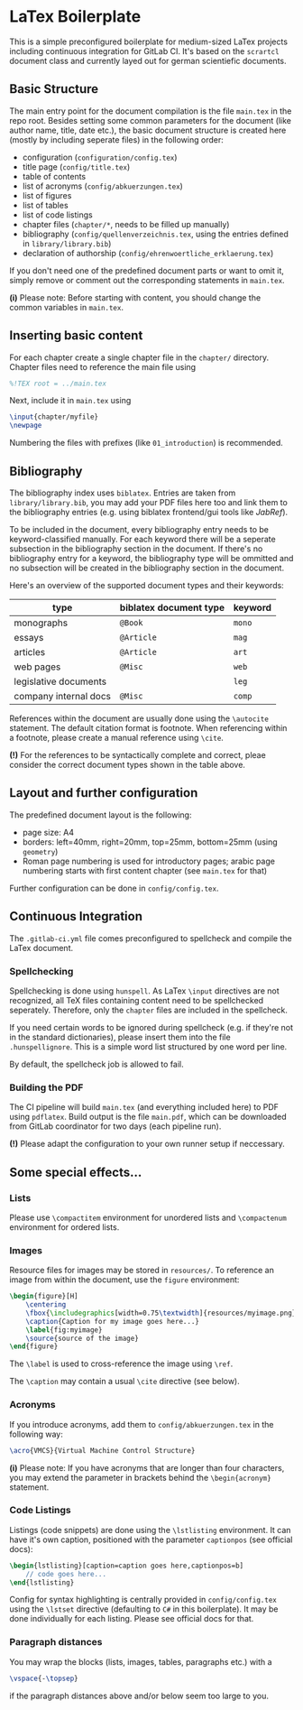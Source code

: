 # LaTex Boilerplate

This is a simple preconfigured boilerplate for medium-sized LaTex projects including continuous integration for GitLab CI.
It's based on the `scrartcl` document class and currently layed out for german scientiefic documents.


## Basic Structure
The main entry point for the document compilation is the file `main.tex` in the repo root.
Besides setting some common parameters for the document (like author name, title, date etc.), the basic document structure is created here (mostly by including seperate files) in the following order:

* configuration (`configuration/config.tex`)
* title page (`config/title.tex`)
* table of contents
* list of acronyms (`config/abkuerzungen.tex`)
* list of figures
* list of tables
* list of code listings
* chapter files (`chapter/*`, needs to be filled up manually)
* bibliography (`config/quellenverzeichnis.tex`, using the entries defined in `library/library.bib`)
* declaration of authorship (`config/ehrenwoertliche_erklaerung.tex`)

If you don't need one of the predefined document parts or want to omit it, simply remove or comment out the corresponding statements in `main.tex`.

**(i)** Please note: Before starting with content, you should change the common variables in `main.tex`.


## Inserting basic content
For each chapter create a single chapter file in the `chapter/` directory.
Chapter files need to reference the main file using

```latex
%!TEX root = ../main.tex
```

Next, include it in `main.tex` using

```latex
\input{chapter/myfile}
\newpage
```

Numbering the files with prefixes (like `01_introduction`) is recommended.


## Bibliography
The bibliography index uses `biblatex`.
Entries are taken from `library/library.bib`, you may add your PDF files here too and link them to the bibliography entries (e.g. using biblatex frontend/gui tools like *JabRef*).

To be included in the document, every bibliography entry needs to be keyword-classified manually.
For each keyword there will be a seperate subsection in the bibliography section in the document.
If there's no bibliography entry for a keyword, the bibliography type will be ommitted and no subsection will be created in the bibliography section in the document.

Here's an overview of the supported document types and their keywords:

| type                  | biblatex document type | keyword |
|-----------------------|------------------------|---------|
| monographs            | `@Book`                | `mono`  |
| essays                | `@Article`             | `mag`   |
| articles              | `@Article`             | `art`   |
| web pages             | `@Misc`                | `web`   |
| legislative documents |                        | `leg`   |
| company internal docs | `@Misc`                | `comp`  |


References within the document are usually done using the `\autocite` statement.
The default citation format is footnote.
When referencing within a footnote, please create a manual reference using `\cite`.

**(!)** For the references to be syntactically complete and correct, pleae consider the correct document types shown in the table above.


## Layout and further configuration
The predefined document layout is the following:

* page size: A4
* borders: left=40mm, right=20mm, top=25mm, bottom=25mm (using `geometry`)
* Roman page numbering is used for introductory pages; arabic page numbering starts with first content chapter (see `main.tex` for that)

Further configuration can be done in `config/config.tex`.


## Continuous Integration
The `.gitlab-ci.yml` file comes preconfigured to spellcheck and compile the LaTex document.

### Spellchecking
Spellchecking is done using `hunspell`.
As LaTex `\input` directives are not recognized, all TeX files containing content need to be spellchecked seperately.
Therefore, only the `chapter` files are included in the spellcheck.

If you need certain words to be ignored during spellcheck (e.g. if they're not in the standard dictionaries), please insert them into the file `.hunspellignore`.
This is a simple word list structured by one word per line.

By default, the spellcheck job is allowed to fail.

### Building the PDF
The CI pipeline will build `main.tex` (and everything included here) to PDF using `pdflatex`.
Build output is the file `main.pdf`, which can be downloaded from GitLab coordinator for two days (each pipeline run).

**(!)** Please adapt the configuration to your own runner setup if neccessary.


## Some special effects...
### Lists
Please use `\compactitem` environment for unordered lists and `\compactenum` environment for ordered lists.

### Images
Resource files for images may be stored in `resources/`.
To reference an image from within the document, use the `figure` environment:

```latex
\begin{figure}[H]
    \centering
    \fbox{\includegraphics[width=0.75\textwidth]{resources/myimage.png}}
    \caption{Caption for my image goes here...}
    \label{fig:myimage}
    \source{source of the image}
\end{figure}
```

The `\label` is used to cross-reference the image using `\ref`.

The `\caption` may contain a usual `\cite` directive (see below).

### Acronyms
If you introduce acronyms, add them to `config/abkuerzungen.tex` in the following way:

```latex
\acro{VMCS}{Virtual Machine Control Structure}
```

**(i)** Please note: If you have acronyms that are longer than four characters, you may extend the parameter in brackets behind the `\begin{acronym}` statement.

### Code Listings
Listings (code snippets) are done using the `\lstlisting` environment.
It can have it's own caption, positioned with the parameter `captionpos` (see official docs):

```latex
\begin{lstlisting}[caption=caption goes here,captionpos=b]
    // code goes here...
\end{lstlisting}
```

Config for syntax highlighting is centrally provided in `config/config.tex` using the `\lstset` directive (defaulting to `C#` in this boilerplate).
It may be done individually for each listing.
Please see official docs for that.

### Paragraph distances
You may wrap the blocks (lists, images, tables, paragraphs etc.) with a

```latex
\vspace{-\topsep}
```

if the paragraph distances above and/or below seem too large to you.
